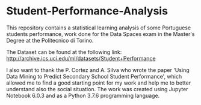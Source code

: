 # Student-Performance-Analysis
This repository contains a statistical learning analysis of some Portuguese students performance, work done for the Data Spaces exam in the Master's Degree at the Politecnico di Torino.

The Dataset can be found at the following link: http://archive.ics.uci.edu/ml/datasets/Student+Performance

I also want to thank the P. Cortez and A. Silva who wrote the paper 'Using Data Mining to Predict Secondary School Student Performance', which allowed me to find a good starting point for my work and help me to better understand also the social situation.
The work was created using Jupyter Notebook 6.0.3 and as a Python 3.7.6 programming language.
